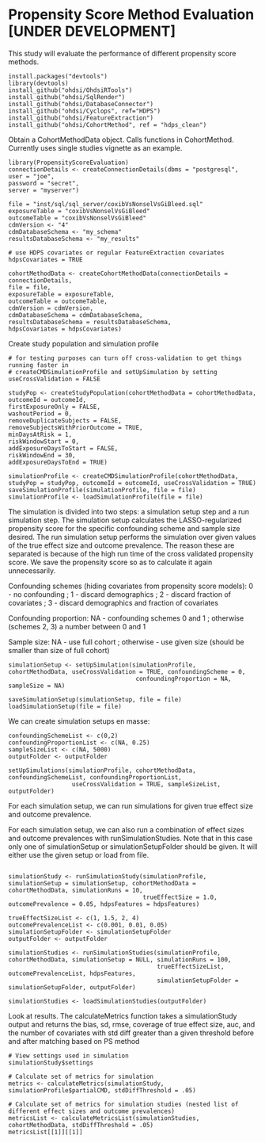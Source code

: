 Propensity Score Method Evaluation [UNDER DEVELOPMENT]
=======================================================

This study will evaluate the performance of different propensity score
methods.

```{r}
install.packages("devtools")
library(devtools)
install_github("ohdsi/OhdsiRTools")
install_github("ohdsi/SqlRender")
install_github("ohdsi/DatabaseConnector")
install_github("ohdsi/Cyclops", ref="HDPS")
install_github("ohdsi/FeatureExtraction")
install_github("ohdsi/CohortMethod", ref = "hdps_clean")
```

Obtain a CohortMethodData object. Calls functions in CohortMethod.
Currently uses single studies vignette as an example.

```{r}
library(PropensityScoreEvaluation)
connectionDetails <- createConnectionDetails(dbms = "postgresql",
user = "joe",
password = "secret",
server = "myserver")

file = "inst/sql/sql_server/coxibVsNonselVsGiBleed.sql"
exposureTable = "coxibVsNonselVsGiBleed"
outcomeTable = "coxibVsNonselVsGiBleed"
cdmVersion <- "4"
cdmDatabaseSchema <- "my_schema"
resultsDatabaseSchema <- "my_results"

# use HDPS covariates or regular FeatureExtraction covariates
hdpsCovariates = TRUE

cohortMethodData <- createCohortMethodData(connectionDetails = connectionDetails,
file = file,
exposureTable = exposureTable,
outcomeTable = outcomeTable,
cdmVersion = cdmVersion,
cdmDatabaseSchema = cdmDatabaseSchema,
resultsDatabaseSchema = resultsDatabaseSchema,
hdpsCovariates = hdpsCovariates)
```
Create study population and simulation profile

```{r}
# for testing purposes can turn off cross-validation to get things running faster in 
# createCMDSimulationProfile and setUpSimulation by setting useCrossValidation = FALSE

studyPop <- createStudyPopulation(cohortMethodData = cohortMethodData,
outcomeId = outcomeId,
firstExposureOnly = FALSE,
washoutPeriod = 0,
removeDuplicateSubjects = FALSE,
removeSubjectsWithPriorOutcome = TRUE,
minDaysAtRisk = 1,
riskWindowStart = 0,
addExposureDaysToStart = FALSE,
riskWindowEnd = 30,
addExposureDaysToEnd = TRUE)

simulationProfile <- createCMDSimulationProfile(cohortMethodData, studyPop = studyPop, outcomeId = outcomeId, useCrossValidation = TRUE)
saveSimulationProfile(simulationProfile, file = file)
simulationProfile <- loadSimulationProfile(file = file)
```

The simulation is divided into two steps: a simulation setup step and a run simulation step. The simulation setup calculates the LASSO-regularized propensity score for the specific confounding scheme and sample size desired. The run simulation setup performs the simulation over given values of the true effect size and outcome prevalence. The reason these are separated is because of the high run time of the cross validated propensity score. We save the propensity score so as to calculate it again unnecessarily. 

Confounding schemes (hiding covariates from propensity score models): 0 - no confounding ; 1 - discard demographics ; 2 - discard fraction of covariates ; 3 - discard demographics and fraction of covariates

Confounding proportion: NA - confounding schemes 0 and 1 ; otherwise (schemes 2, 3) a number between 0 and 1
  
Sample size: NA - use full cohort ; otherwise - use given size (should be smaller than size of full cohort)

```{r}
simulationSetup <- setUpSimulation(simulationProfile, cohortMethodData, useCrossValidation = TRUE, confoundingScheme = 0,
                                    confoundingProportion = NA, sampleSize = NA)

saveSimulationSetup(simulationSetup, file = file)
loadSimulationSetup(file = file)
```

We can create simulation setups en masse:

```{r}
confoundingSchemeList <- c(0,2)
confoundingProportionList <- c(NA, 0.25)
sampleSizeList <- c(NA, 5000)
outputFolder <- outputFolder

setUpSimulations(simulationProfile, cohortMethodData, confoundingSchemeList, confoundingProportionList,
                  useCrossValidation = TRUE, sampleSizeList, outputFolder)
```
For each simulation setup, we can run simulations for given true effect size and outcome prevalence.

For each simulation setup, we can also run a combination of effect sizes and outcome prevalences with runSimulationStudies. Note that in this case only one of simulationSetup or simulationSetupFolder should be given. It will either use the given setup or load from file.

``` {r}

simulationStudy <- runSimulationStudy(simulationProfile, simulationSetup = simulationSetup, cohortMethodData = cohortMethodData, simulationRuns = 10, 
                                      trueEffectSize = 1.0, outcomePrevalence = 0.05, hdpsFeatures = hdpsFeatures)
                                      
trueEffectSizeList <- c(1, 1.5, 2, 4)
outcomePrevalenceList <- c(0.001, 0.01, 0.05)
simulationSetupFolder <- simulationSetupFolder
outputFolder <- outputFolder

simulationStudies <- runSimulationStudies(simulationProfile, cohortMethodData, simulationSetup = NULL, simulationRuns = 100,
                                          trueEffectSizeList, outcomePrevalenceList, hdpsFeatures,
                                          simulationSetupFolder = simulationSetupFolder, outputFolder)

simulationStudies <- loadSimulationStudies(outputFolder)
```

Look at results. The calculateMetrics function takes a simulationStudy output and returns the bias, sd, rmse, coverage of true effect size, auc, and the number of covariates with std diff greater than a given threshold before and after matching based on PS method

```{r}
# View settings used in simulation
simulationStudy$settings

# Calculate set of metrics for simulation
metrics <- calculateMetrics(simulationStudy, simulationProfile$partialCMD, stdDiffThreshold = .05)

# Calculate set of metrics for simulation studies (nested list of different effect sizes and outcome prevalences)
metricsList <- calculateMetricsList(simulationStudies, cohortMethodData, stdDiffThreshold = .05)
metricsList[[1]][[1]]
```